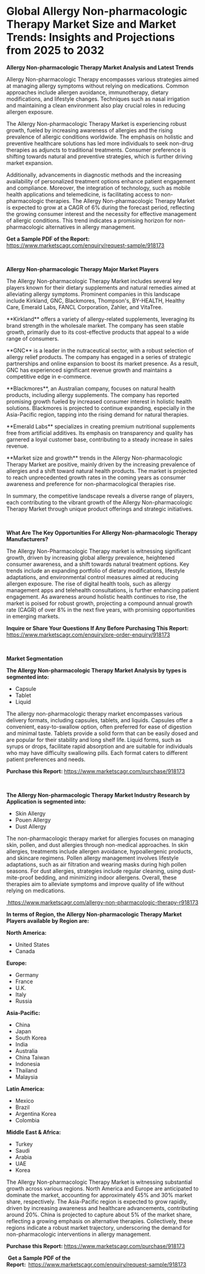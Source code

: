 <p><h1>Global Allergy Non-pharmacologic Therapy Market Size and Market Trends: Insights and Projections from 2025 to 2032</h1></p><p><strong>Allergy Non-pharmacologic Therapy Market Analysis and Latest Trends</strong></p>
<p><p>Allergy Non-pharmacologic Therapy encompasses various strategies aimed at managing allergy symptoms without relying on medications. Common approaches include allergen avoidance, immunotherapy, dietary modifications, and lifestyle changes. Techniques such as nasal irrigation and maintaining a clean environment also play crucial roles in reducing allergen exposure.</p><p>The Allergy Non-pharmacologic Therapy Market is experiencing robust growth, fueled by increasing awareness of allergies and the rising prevalence of allergic conditions worldwide. The emphasis on holistic and preventive healthcare solutions has led more individuals to seek non-drug therapies as adjuncts to traditional treatments. Consumer preference is shifting towards natural and preventive strategies, which is further driving market expansion.</p><p>Additionally, advancements in diagnostic methods and the increasing availability of personalized treatment options enhance patient engagement and compliance. Moreover, the integration of technology, such as mobile health applications and telemedicine, is facilitating access to non-pharmacologic therapies. The Allergy Non-pharmacologic Therapy Market is expected to grow at a CAGR of 6% during the forecast period, reflecting the growing consumer interest and the necessity for effective management of allergic conditions. This trend indicates a promising horizon for non-pharmacologic alternatives in allergy management.</p></p>
<p><strong>Get a Sample PDF of the Report:&nbsp;</strong> <a href="https://www.marketscagr.com/enquiry/request-sample/918173?utm_campaign=3518&utm_medium=2&utm_source=Github&utm_content=ia&utm_term=16042025&utm_id=allergy-non-pharmacologic-therapy">https://www.marketscagr.com/enquiry/request-sample/918173</a></p>
<p>&nbsp;</p>
<p><strong>Allergy Non-pharmacologic Therapy Major Market Players</strong></p>
<p><p>The Allergy Non-pharmacologic Therapy Market includes several key players known for their dietary supplements and natural remedies aimed at alleviating allergy symptoms. Prominent companies in this landscape include Kirkland, GNC, Blackmores, Thompson's, BY-HEALTH, Healthy Care, Emerald Labs, FANCL Corporation, Zahler, and VitaTree.</p><p>**Kirkland** offers a variety of allergy-related supplements, leveraging its brand strength in the wholesale market. The company has seen stable growth, primarily due to its cost-effective products that appeal to a wide range of consumers.</p><p>**GNC** is a leader in the nutraceutical sector, with a robust selection of allergy relief products. The company has engaged in a series of strategic partnerships and online expansion to boost its market presence. As a result, GNC has experienced significant revenue growth and maintains a competitive edge in e-commerce.</p><p>**Blackmores**, an Australian company, focuses on natural health products, including allergy supplements. The company has reported promising growth fueled by increased consumer interest in holistic health solutions. Blackmores is projected to continue expanding, especially in the Asia-Pacific region, tapping into the rising demand for natural therapies.</p><p>**Emerald Labs** specializes in creating premium nutritional supplements free from artificial additives. Its emphasis on transparency and quality has garnered a loyal customer base, contributing to a steady increase in sales revenue.</p><p>**Market size and growth** trends in the Allergy Non-pharmacologic Therapy Market are positive, mainly driven by the increasing prevalence of allergies and a shift toward natural health products. The market is projected to reach unprecedented growth rates in the coming years as consumer awareness and preference for non-pharmacological therapies rise.</p><p>In summary, the competitive landscape reveals a diverse range of players, each contributing to the vibrant growth of the Allergy Non-pharmacologic Therapy Market through unique product offerings and strategic initiatives.</p></p>
<p>&nbsp;</p>
<p><strong>What Are The Key Opportunities For Allergy Non-pharmacologic Therapy Manufacturers?</strong></p>
<p><p>The Allergy Non-Pharmacologic Therapy market is witnessing significant growth, driven by increasing global allergy prevalence, heightened consumer awareness, and a shift towards natural treatment options. Key trends include an expanding portfolio of dietary modifications, lifestyle adaptations, and environmental control measures aimed at reducing allergen exposure. The rise of digital health tools, such as allergy management apps and telehealth consultations, is further enhancing patient engagement. As awareness around holistic health continues to rise, the market is poised for robust growth, projecting a compound annual growth rate (CAGR) of over 8% in the next five years, with promising opportunities in emerging markets.</p></p>
<p><strong>Inquire or Share Your Questions If Any Before Purchasing This Report:</strong> <a href="https://www.marketscagr.com/enquiry/pre-order-enquiry/918173?utm_campaign=3518&utm_medium=2&utm_source=Github&utm_content=ia&utm_term=16042025&utm_id=allergy-non-pharmacologic-therapy">https://www.marketscagr.com/enquiry/pre-order-enquiry/918173</a></p>
<p>&nbsp;</p>
<p><strong>Market Segmentation</strong></p>
<p><strong>The Allergy Non-pharmacologic Therapy Market Analysis by types is segmented into:</strong></p>
<p><ul><li>Capsule</li><li>Tablet</li><li>Liquid</li></ul></p>
<p><p>The allergy non-pharmacologic therapy market encompasses various delivery formats, including capsules, tablets, and liquids. Capsules offer a convenient, easy-to-swallow option, often preferred for ease of digestion and minimal taste. Tablets provide a solid form that can be easily dosed and are popular for their stability and long shelf life. Liquid forms, such as syrups or drops, facilitate rapid absorption and are suitable for individuals who may have difficulty swallowing pills. Each format caters to different patient preferences and needs.</p></p>
<p><strong>Purchase this Report:&nbsp;</strong><a href="https://www.marketscagr.com/purchase/918173?utm_campaign=3518&utm_medium=2&utm_source=Github&utm_content=ia&utm_term=16042025&utm_id=allergy-non-pharmacologic-therapy">https://www.marketscagr.com/purchase/918173</a></p>
<p>&nbsp;</p>
<p><strong>The Allergy Non-pharmacologic Therapy Market Industry Research by Application is segmented into:</strong></p>
<p><ul><li>Skin Allergy</li><li>Pouen Allergy</li><li>Dust Allergy</li></ul></p>
<p><p>The non-pharmacologic therapy market for allergies focuses on managing skin, pollen, and dust allergies through non-medical approaches. In skin allergies, treatments include allergen avoidance, hypoallergenic products, and skincare regimens. Pollen allergy management involves lifestyle adaptations, such as air filtration and wearing masks during high pollen seasons. For dust allergies, strategies include regular cleaning, using dust-mite-proof bedding, and minimizing indoor allergens. Overall, these therapies aim to alleviate symptoms and improve quality of life without relying on medications.</p></p>
<p><a href="https://www.marketscagr.com/allergy-non-pharmacologic-therapy-r918173?utm_campaign=3518&utm_medium=2&utm_source=Github&utm_content=ia&utm_term=16042025&utm_id=allergy-non-pharmacologic-therapy">&nbsp;https://www.marketscagr.com/allergy-non-pharmacologic-therapy-r918173</a></p>
<p><strong>In terms of Region, the Allergy Non-pharmacologic Therapy Market Players available by Region are:</strong></p>
<p>
    <p> <strong> North America: </strong>
        <ul>
            <li>United States</li>
            <li>Canada</li>
        </ul>
        </p> 
    <p> <strong> Europe: </strong>
        <ul>
            <li>Germany</li>
            <li>France</li>
            <li>U.K.</li>
            <li>Italy</li>
            <li>Russia</li>
        </ul>
        </p> 
    <p> <strong> Asia-Pacific: </strong>
        <ul>
            <li>China</li>
            <li>Japan</li>
            <li>South Korea</li>
            <li>India</li>
            <li>Australia</li>
            <li>China Taiwan</li>
            <li>Indonesia</li>
            <li>Thailand</li>
            <li>Malaysia</li>
        </ul>
        </p> 
    <p> <strong> Latin America: </strong>
        <ul>
            <li>Mexico</li>
            <li>Brazil</li>
            <li>Argentina Korea</li>
            <li>Colombia</li>
        </ul>
        </p> 
    <p> <strong> Middle East & Africa: </strong>
        <ul>
            <li>Turkey</li>
            <li>Saudi</li>
            <li>Arabia</li>
            <li>UAE</li>
            <li>Korea</li>
        </ul>
    </p>
    </p>
<p><p>The Allergy Non-pharmacologic Therapy Market is witnessing substantial growth across various regions. North America and Europe are anticipated to dominate the market, accounting for approximately 45% and 30% market share, respectively. The Asia-Pacific region is expected to grow rapidly, driven by increasing awareness and healthcare advancements, contributing around 20%. China is projected to capture about 5% of the market share, reflecting a growing emphasis on alternative therapies. Collectively, these regions indicate a robust market trajectory, underscoring the demand for non-pharmacologic interventions in allergy management.</p></p>
<p><strong>Purchase this Report: </strong><a href="https://www.marketscagr.com/purchase/918173?utm_campaign=3518&utm_medium=2&utm_source=Github&utm_content=ia&utm_term=16042025&utm_id=allergy-non-pharmacologic-therapy">https://www.marketscagr.com/purchase/918173</a></p>
<p>&nbsp;<strong>Get a Sample PDF of the Report:&nbsp;&nbsp;</strong><a href="https://www.marketscagr.com/enquiry/request-sample/918173?utm_campaign=3518&utm_medium=2&utm_source=Github&utm_content=ia&utm_term=16042025&utm_id=allergy-non-pharmacologic-therapy">https://www.marketscagr.com/enquiry/request-sample/918173</a></p>
<p><strong></strong></p>
<p><p></p><p></p><p></p></p>